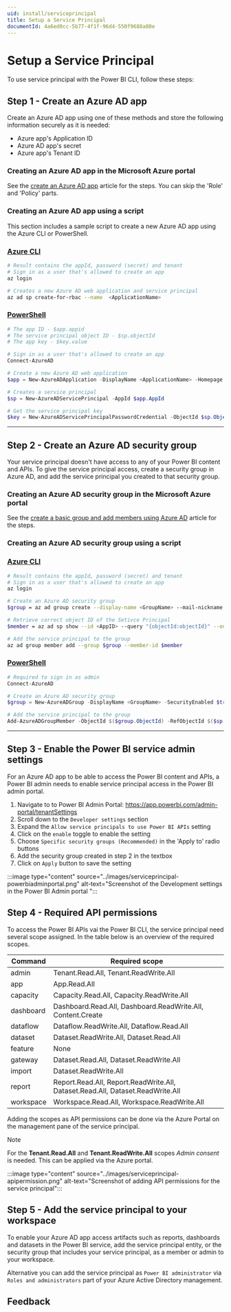 ```yaml
---
uid: install/serviceprincipal
title: Setup a Service Principal
documentId: 4a6ed0cc-5b77-4f1f-96d4-550f9688a80e
---
```


# Setup a Service Principal

To use service principal with the Power BI CLI, follow these steps:

## Step 1 - Create an Azure AD app

Create an Azure AD app using one of these methods and store the following information securely as it is needed:

-   Azure app's Application ID
-   Azure AD app's secret
-   Azure app's Tenant ID

### Creating an Azure AD app in the Microsoft Azure portal

See the [create an Azure AD app](https://docs.microsoft.com/en-us/azure/active-directory/develop/howto-create-service-principal-portal&WT.mc_id=DP-MVP-5003419) article for the steps. You can skip the 'Role' and 'Policy' parts.

### Creating an Azure AD app using a script

This section includes a sample script to create a new Azure AD app using the Azure CLI or PowerShell.

### [Azure CLI](#tab/az)

```bash
# Result contains the appId, password (secret) and tenant
# Sign in as a user that's allowed to create an app
az login

# Creates a new Azure AD web application and service principal
az ad sp create-for-rbac --name  <ApplicationName>
```

### [PowerShell](#tab/powershell)

```powershell
# The app ID - $app.appid
# The service principal object ID - $sp.objectId
# The app key - $key.value

# Sign in as a user that's allowed to create an app
Connect-AzureAD

# Create a new Azure AD web application
$app = New-AzureADApplication -DisplayName <ApplicationName> -Homepage "https://localhost:44322" -ReplyUrls "https://localhost:44322"

# Creates a service principal
$sp = New-AzureADServicePrincipal -AppId $app.AppId

# Get the service principal key
$key = New-AzureADServicePrincipalPasswordCredential -ObjectId $sp.ObjectId
```

---

## Step 2 - Create an Azure AD security group

Your service principal doesn't have access to any of your Power BI content and APIs. To give the service principal access, create a security group in Azure AD, and add the service principal you created to that security group.

### Creating an Azure AD security group in the Microsoft Azure portal

See the [create a basic group and add members using Azure AD](https://docs.microsoft.com/en-us/azure/active-directory/fundamentals/active-directory-groups-create-azure-portal&WT.mc_id=DP-MVP-5003419) article for the steps.

### Creating an Azure AD security group using a script

### [Azure CLI](#tab/az)

```bash
# Result contains the appId, password (secret) and tenant
# Sign in as a user that's allowed to create an app
az login

# Create an Azure AD security group
$group = az ad group create --display-name <GroupName> --mail-nickname notSet --query "{objectId:objectId}" --output tsv

# Retrieve correct object ID of the Setivce Principal
$member = az ad sp show --id <AppID> --query "{objectId:objectId}" --output tsv

# Add the service principal to the group
az ad group member add --group $group --member-id $member
```

### [PowerShell](#tab/powershell)

```powershell
# Required to sign in as admin
Connect-AzureAD

# Create an Azure AD security group
$group = New-AzureADGroup -DisplayName <GroupName> -SecurityEnabled $true -MailEnabled $false -MailNickName notSet

# Add the service principal to the group
Add-AzureADGroupMember -ObjectId $($group.ObjectId) -RefObjectId $($sp.ObjectId)
```

---

## Step 3 - Enable the Power BI service admin settings

For an Azure AD app to be able to access the Power BI content and APIs, a Power BI admin needs to enable service principal access in the Power BI admin portal.

1. Navigate to to Power BI Admin Portal: https://app.powerbi.com/admin-portal/tenantSettings
1. Scroll down to the `Developer settings` section
1. Expand the `Allow service principals to use Power BI APIs` setting
1. Click on the `enable` toggle to enable the setting
1. Choose `Specific security groups (Recommended)` in the 'Apply to' radio buttons
1. Add the security group created in step 2 in the textbox
1. Click on `Apply` button to save the setting

:::image type="content" source="../images/serviceprincipal-powerbiadminportal.png" alt-text="Screenshot of the Development settings in the Power BI Admin portal ":::

## Step 4 - Required API permissions

To access the Power BI APIs vai the Power BI CLI, the service principal need several scope assigned. In the table below is an overview of the required scopes.

| Command   | Required scope                                                                 |
| --------- | ------------------------------------------------------------------------------ |
| admin     | Tenant.Read.All, Tenant.ReadWrite.All                                          |
| app       | App.Read.All                                                                   |
| capacity  | Capacity.Read.All, Capacity.ReadWrite.All                                      |
| dashboard | Dashboard.Read.All, Dashboard.ReadWrite.All, Content.Create                    |
| dataflow  | Dataflow.ReadWrite.All, Dataflow.Read.All                                      |
| dataset   | Dataset.ReadWrite.All, Dataset.Read.All                                        |
| feature   | None                                                                           |
| gateway   | Dataset.Read.All, Dataset.ReadWrite.All                                        |
| import    | Dataset.ReadWrite.All                                                          |
| report    | Report.Read.All, Report.ReadWrite.All, Dataset.Read.All, Dataset.ReadWrite.All |
| workspace | Workspace.Read.All, Workspace.ReadWrite.All                                    |

Adding the scopes as API permissions can be done via the Azure Portal on the management pane of the service principal.

> [!NOTE]
> For the **Tenant.Read.All** and **Tenant.ReadWrite.All** scopes _Admin consent_ is needed. This can be applied via the Azure portal.

:::image type="content" source="../images/serviceprincipal-apipermission.png" alt-text="Screenshot of adding API permissions for the service principal":::

## Step 5 - Add the service principal to your workspace

To enable your Azure AD app access artifacts such as reports, dashboards and datasets in the Power BI service, add the service principal entity, or the security group that includes your service principal, as a member or admin to your workspace.

Alternative you can add the service principal as `Power BI administrator` via `Roles and administrators` part of your Azure Active Directory management.

## Feedback
